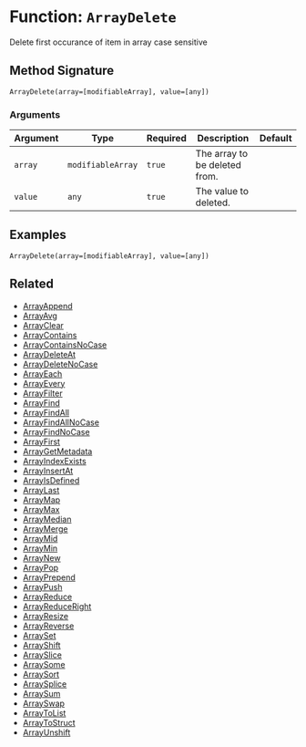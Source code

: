[comment]: # (Note: This documentation is generated dynamically in the build process.  To modify the contents, change the javadoc on the _invoke method of the BIF class)

# Function: `ArrayDelete`

Delete first occurance of item in array case sensitive

## Method Signature
```
ArrayDelete(array=[modifiableArray], value=[any])
```
### Arguments

| Argument | Type | Required | Description | Default |
|----------|------|----------|-------------|---------|
| `array` | `modifiableArray` | `true` | The array to be deleted from. |  |
| `value` | `any` | `true` | The value to deleted. |  |

## Examples

```
ArrayDelete(array=[modifiableArray], value=[any])
```

## Related
  * [ArrayAppend](boxlang-language/reference/built-in-functions/ArrayAppend.md)
  * [ArrayAvg](boxlang-language/reference/built-in-functions/ArrayAvg.md)
  * [ArrayClear](boxlang-language/reference/built-in-functions/ArrayClear.md)
  * [ArrayContains](boxlang-language/reference/built-in-functions/ArrayContains.md)
  * [ArrayContainsNoCase](boxlang-language/reference/built-in-functions/ArrayContainsNoCase.md)
  * [ArrayDeleteAt](boxlang-language/reference/built-in-functions/ArrayDeleteAt.md)
  * [ArrayDeleteNoCase](boxlang-language/reference/built-in-functions/ArrayDeleteNoCase.md)
  * [ArrayEach](boxlang-language/reference/built-in-functions/ArrayEach.md)
  * [ArrayEvery](boxlang-language/reference/built-in-functions/ArrayEvery.md)
  * [ArrayFilter](boxlang-language/reference/built-in-functions/ArrayFilter.md)
  * [ArrayFind](boxlang-language/reference/built-in-functions/ArrayFind.md)
  * [ArrayFindAll](boxlang-language/reference/built-in-functions/ArrayFindAll.md)
  * [ArrayFindAllNoCase](boxlang-language/reference/built-in-functions/ArrayFindAllNoCase.md)
  * [ArrayFindNoCase](boxlang-language/reference/built-in-functions/ArrayFindNoCase.md)
  * [ArrayFirst](boxlang-language/reference/built-in-functions/ArrayFirst.md)
  * [ArrayGetMetadata](boxlang-language/reference/built-in-functions/ArrayGetMetadata.md)
  * [ArrayIndexExists](boxlang-language/reference/built-in-functions/ArrayIndexExists.md)
  * [ArrayInsertAt](boxlang-language/reference/built-in-functions/ArrayInsertAt.md)
  * [ArrayIsDefined](boxlang-language/reference/built-in-functions/ArrayIsDefined.md)
  * [ArrayLast](boxlang-language/reference/built-in-functions/ArrayLast.md)
  * [ArrayMap](boxlang-language/reference/built-in-functions/ArrayMap.md)
  * [ArrayMax](boxlang-language/reference/built-in-functions/ArrayMax.md)
  * [ArrayMedian](boxlang-language/reference/built-in-functions/ArrayMedian.md)
  * [ArrayMerge](boxlang-language/reference/built-in-functions/ArrayMerge.md)
  * [ArrayMid](boxlang-language/reference/built-in-functions/ArrayMid.md)
  * [ArrayMin](boxlang-language/reference/built-in-functions/ArrayMin.md)
  * [ArrayNew](boxlang-language/reference/built-in-functions/ArrayNew.md)
  * [ArrayPop](boxlang-language/reference/built-in-functions/ArrayPop.md)
  * [ArrayPrepend](boxlang-language/reference/built-in-functions/ArrayPrepend.md)
  * [ArrayPush](boxlang-language/reference/built-in-functions/ArrayPush.md)
  * [ArrayReduce](boxlang-language/reference/built-in-functions/ArrayReduce.md)
  * [ArrayReduceRight](boxlang-language/reference/built-in-functions/ArrayReduceRight.md)
  * [ArrayResize](boxlang-language/reference/built-in-functions/ArrayResize.md)
  * [ArrayReverse](boxlang-language/reference/built-in-functions/ArrayReverse.md)
  * [ArraySet](boxlang-language/reference/built-in-functions/ArraySet.md)
  * [ArrayShift](boxlang-language/reference/built-in-functions/ArrayShift.md)
  * [ArraySlice](boxlang-language/reference/built-in-functions/ArraySlice.md)
  * [ArraySome](boxlang-language/reference/built-in-functions/ArraySome.md)
  * [ArraySort](boxlang-language/reference/built-in-functions/ArraySort.md)
  * [ArraySplice](boxlang-language/reference/built-in-functions/ArraySplice.md)
  * [ArraySum](boxlang-language/reference/built-in-functions/ArraySum.md)
  * [ArraySwap](boxlang-language/reference/built-in-functions/ArraySwap.md)
  * [ArrayToList](boxlang-language/reference/built-in-functions/ArrayToList.md)
  * [ArrayToStruct](boxlang-language/reference/built-in-functions/ArrayToStruct.md)
  * [ArrayUnshift](boxlang-language/reference/built-in-functions/ArrayUnshift.md)
